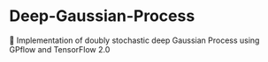 # Deep-Gaussian-Process
🤿 Implementation of doubly stochastic deep Gaussian Process using GPflow and TensorFlow 2.0

